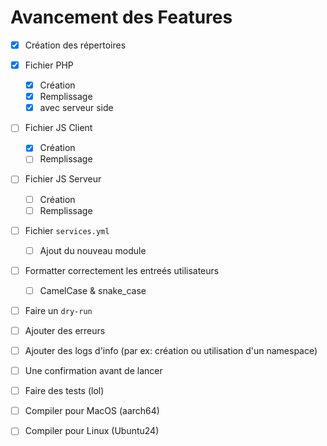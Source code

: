 # Avancement des Features

- [x] Création des répertoires
- [x] Fichier PHP
  - [x] Création
  - [x] Remplissage
  - [x] avec serveur side
- [ ] Fichier JS Client
  - [x] Création
  - [ ] Remplissage
- [ ] Fichier JS Serveur
  - [ ] Création
  - [ ] Remplissage
- [ ] Fichier `services.yml`
  - [ ] Ajout du nouveau module
- [ ] Formatter correctement les entreés utilisateurs
  - [ ] CamelCase & snake_case
- [ ] Faire un `dry-run`
- [ ] Ajouter des erreurs
- [ ] Ajouter des logs d'info (par ex: création ou utilisation d'un namespace)
- [ ] Une confirmation avant de lancer

- [ ] Faire des tests (lol)

- [ ] Compiler pour MacOS (aarch64)
- [ ] Compiler pour Linux (Ubuntu24)
